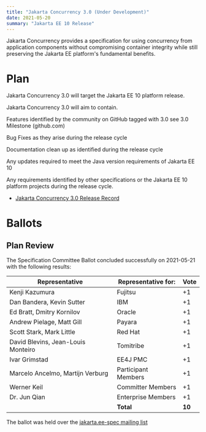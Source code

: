 ```yaml
---
title: "Jakarta Concurrency 3.0 (Under Development)"
date: 2021-05-20
summary: "Jakarta EE 10 Release"
---
```

Jakarta Concurrency provides a specification for using concurrency from application components without compromising container integrity while still preserving the Jakarta EE platform's fundamental benefits.

# Plan
Jakarta Concurrency 3.0 will target the Jakarta EE 10 platform release. 

Jakarta Concurrency 3.0 will aim to contain.

Features identified by the community on GitHub tagged with 3.0 see 3.0 Milestone (github.com)

Bug Fixes as they arise during the release cycle

Documentation clean up as identified during the release cycle

Any updates required to meet the Java version requirements of Jakarta EE 10

Any requirements identified by other specifications or the Jakarta EE 10 platform projects during the release cycle.

* [Jakarta Concurrency 3.0 Release Record](https://projects.eclipse.org/projects/ee4j.cu/releases/3.0)



# Ballots

## Plan Review

The Specification Committee Ballot concluded successfully on 2021-05-21 with the following results:

| Representative                                 | Representative for: | Vote |
|------------------------------------------------|---------------------|------|
| Kenji Kazumura                                 | Fujitsu             |  +1  |
| Dan Bandera, Kevin Sutter                      | IBM                 |  +1  |
| Ed Bratt, Dmitry Kornilov                      | Oracle              |  +1  |
| Andrew Pielage, Matt Gill                      | Payara              |  +1  |
| Scott Stark, Mark Little                       | Red Hat             |  +1  |
| David Blevins, Jean-Louis Monteiro             | Tomitribe           |  +1  |
| Ivar Grimstad                                  | EE4J PMC            |  +1  |
| Marcelo Ancelmo, Martijn Verburg               | Participant Members |  +1  |
| Werner Keil                                    | Committer Members   |  +1  |
| Dr. Jun Qian                                   | Enterprise Members  |  +1  |
|                                                | **Total**           |**10**|

The ballot was held over the [jakarta.ee-spec mailing list](https://www.eclipse.org/lists/jakarta.ee-spec/msg01701.html)
